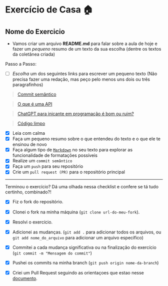 # Exercício de Casa 🏠 

## Nome do Exercicio

- Vamos criar um arquivo **README.md** para falar sobre a aula de hoje e fazer um *pequeno* resumo de um texto da sua escolha (dentre os textos da coletânea criada)

Passo a Passo:

- [ ] *Escolha* um dos seguintes links para escrever um pequeno texto (Não precisa fazer uma redação, mas peço pelo menos uns dois ou três paragrafinhos)

> [Commit semântico](https://blog.geekhunter.com.br/o-que-e-commit-e-como-usar-commits-semanticos/)

> [O que é uma API](https://www.techtudo.com.br/listas/2020/06/o-que-e-api-e-para-que-serve-cinco-perguntas-e-respostas.ghtml)

> [ChatGPT para inicante em programação é bom ou ruim?](https://www.devmedia.com.br/chatgpt-para-iniciantes-em-programacao-bom-ou-ruim/43634)

> [Código limpo](https://programadorviking.com.br/codigo-limpo-o-que-e-porque-todo-programador-deve-utilizar/)

- [x] Leia com calma
- [x] Faça um pequeno resumo sobre o que entendeu do texto e o que ele te ensinou de novo
- [x] Faça algum tipo de [`Markdown`](https://docs.github.com/pt/get-started/writing-on-github/getting-started-with-writing-and-formatting-on-github/basic-writing-and-formatting-syntax) no seu texto para explorar as funcionalidade de formatações possíveis
- [x] Realize um `commit semântico`
- [x] Faça um `push` para seu repositório
- [x] Crie um `pull request (PR)` para o repositório principal
---

Terminou o exercício? Dá uma olhada nessa checklist e confere se tá tudo certinho, combinado?!

- [x] Fiz o fork do repositório.
- [x] Clonei o fork na minha máquina (`git clone url-do-meu-fork`).
- [x] Resolvi o exercício.
- [x] Adicionei as mudanças. (`git add .` para adicionar todos os arquivos, ou `git add nome_do_arquivo` para adicionar um arquivo específico)
- [x] Commitei a cada mudança significativa ou na finalização do exercício (`git commit -m "Mensagem do commit"`)
- [x] Pushei os commits na minha branch (`git push origin nome-da-branch`)
- [x] Criei um Pull Request seguindo as orientaçoes que estao nesse [documento](https://github.com/mflilian/repo-example/blob/main/exercicios/para-casa/instrucoes-pull-request.md).

